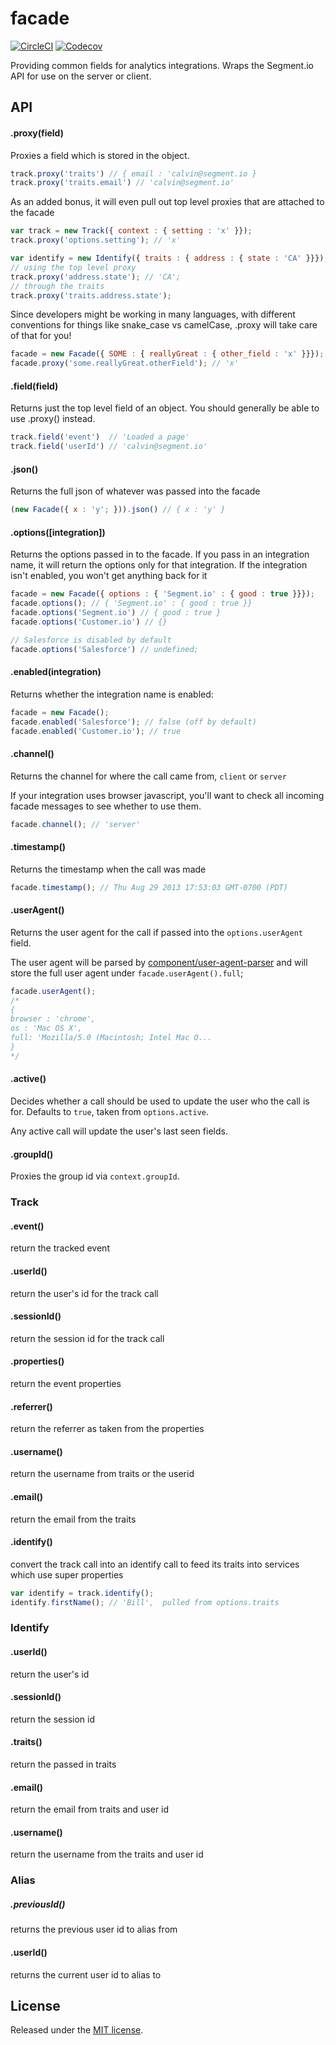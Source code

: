 # facade

[![CircleCI](https://img.shields.io/circleci/project/segmentio/facade/master.svg?maxAge=2592000)](https://circleci.com/gh/segmentio/facade)
[![Codecov](https://img.shields.io/codecov/c/github/segmentio/facade/master.svg?maxAge=2592000)](https://codecov.io/gh/segmentio/facade)

Providing common fields for analytics integrations. Wraps the Segment.io API for use on the server or client.

## API

#### .proxy(field)

Proxies a field which is stored in the object.

```javascript
track.proxy('traits') // { email : 'calvin@segment.io }
track.proxy('traits.email') // 'calvin@segment.io'
```

As an added bonus, it will even pull out top level proxies that are attached to the facade

```javascript
var track = new Track({ context : { setting : 'x' }});
track.proxy('options.setting'); // 'x'

var identify = new Identify({ traits : { address : { state : 'CA' }}});
// using the top level proxy
track.proxy('address.state'); // 'CA';
// through the traits
track.proxy('traits.address.state');
```

Since developers might be working in many languages, with different conventions for things like snake_case vs camelCase, .proxy will take care of that for you!

```javascript
facade = new Facade({ SOME : { reallyGreat : { other_field : 'x' }}});
facade.proxy('some.reallyGreat.otherField'); // 'x'
```

#### .field(field)

Returns just the top level field of an object. You should generally be able to use .proxy() instead.

```javascript
track.field('event')  // 'Loaded a page'
track.field('userId') // 'calvin@segment.io'
```

#### .json()

Returns the full json of whatever was passed into the facade

```javascript
(new Facade({ x : 'y'; })).json() // { x : 'y' }
```

#### .options([integration])

Returns the options passed in to the facade. If you pass in an integration name, it will return the options only for that integration. If the integration isn't enabled, you won't get anything back for it

```javascript
facade = new Facade({ options : { 'Segment.io' : { good : true }}});
facade.options(); // { 'Segment.io' : { good : true }}
facade.options('Segment.io') // { good : true }
facade.options('Customer.io') // {}

// Salesforce is disabled by default
facade.options('Salesforce') // undefined;
```

#### .enabled(integration)

Returns whether the integration name is enabled:

```javascript
facade = new Facade();
facade.enabled('Salesforce'); // false (off by default)
facade.enabled('Customer.io'); // true
```

#### .channel()

Returns the channel for where the call came from, `client` or `server`

If your integration uses browser javascript, you'll want to check all incoming facade messages to see whether to use them.

```javascript
facade.channel(); // 'server'
```

#### .timestamp()

Returns the timestamp when the call was made

```javascript
facade.timestamp(); // Thu Aug 29 2013 17:53:03 GMT-0700 (PDT)
```

#### .userAgent()

Returns the user agent for the call if passed into the `options.userAgent` field.

The user agent will be parsed by [component/user-agent-parser](https://github.com/component/user-agent-parser) and will store the full user agent under `facade.userAgent().full`;

```javascript
facade.userAgent();
/*
{
browser : 'chrome',
os : 'Mac OS X',
full: 'Mozilla/5.0 (Macintosh; Intel Mac O...
}
*/
```

#### .active()

Decides whether a call should be used to update the user who the call is for. Defaults to `true`, taken from `options.active`.

Any active call will update the user's last seen fields.

#### .groupId()

Proxies the group id via `context.groupId`.

### Track

#### .event()

return the tracked event

#### .userId()

return the user's id for the track call

#### .sessionId()

return the session id for the track call

#### .properties()

return the event properties

#### .referrer()

return the referrer as taken from the properties

#### .username()

return the username from traits or the userid

#### .email()

return the email from the traits

#### .identify()

convert the track call into an identify call to feed its traits into services which use super properties

```javascript
var identify = track.identify();
identify.firstName(); // 'Bill',  pulled from options.traits
```

### Identify

#### .userId()

return the user's id

#### .sessionId()

return the session id

#### .traits()

return the passed in traits

#### .email()

return the email from traits and user id

#### .username()

return the username from the traits and user id

### Alias

##### .previousId()

returns the previous user id to alias from

#### .userId()

returns the current user id to alias to

## License

Released under the [MIT license](License.md).


[ci-link]: https://travis-ci.org/segmentio/facade
[ci-1.x-badge]: https://travis-ci.org/segmentio/facade.png?branch=1.x
[ci-2.x-badge]: https://travis-ci.org/segmentio/facade.png?branch=master
